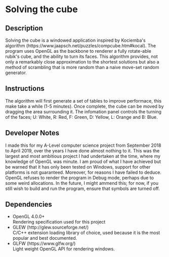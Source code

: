 # Solving the cube
<h2>Description</h2>
Solving the cube is a windowed application inspired by Kociemba's algorithm (https://www.jaapsch.net/puzzles/compcube.htm#kocal). The program uses OpenGL as the backbone to renderer a fully rotate-able rubik's cube, and the ability to turn its faces. This algorithm provides, not only a remarkably close approximation to the shortest solutions but also a method of scrambling that is more random than a naive move-set random generator.

<h2>Instructions</h2>
The algorithm will first generate a set of tables to improve performace, this make take a while (1-5 minutes). Once complete, the cube can be moved by dragging the area surrounding it. The infomation panel controls the turning of the faces; U: White, R: Red, F: Green, D: Yellow, L: Orange and B: Blue.

<h2>Developer Notes</h2>

I made this for my A-Level computer science project from September 2018 to April 2019, over the years I have done almost nothing to it. This was the largest and most ambitious project I had undertaken at the time, where my knowledge of OpenGL was minute. I am proud of what I have achieved but be warned that it has only been tested on Windows, support for other platforms is not guaranteed. Moreover, for reasons I have failed to deduce. OpenGL refuses to render the program in Debug mode, perhaps due to some weird allocations. In the future, I might ammend this; for now, if you still wish to build and run the program, ensure that symbols are turned off.

<h2>Dependencies</h2>
<ul>
  <li>OpenGL 4.0.0+</li> 
  Rendering specification used for this project
  <li>GLEW (http://glew.sourceforge.net/)</li>
  C/C++ extension loading library of choice, used because it is the most popular and best documented.
  <li>GLFW (https://www.glfw.org/)</li>
  Light weight OpenGL API for rendering windows.
</ul>

